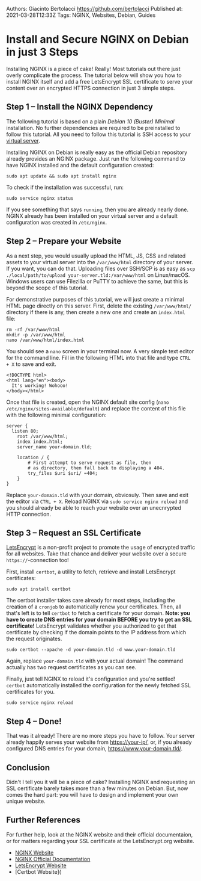 Authors: Giacinto Bertolacci <https://github.com/bertolacci>
Published at: 2021-03-28T12:33Z
Tags: NGINX, Websites, Debian, Guides


# Install and Secure NGINX on Debian in just 3 Steps

Installing NGINX is a piece of cake! Really! Most tutorials out there just overly complicate the process. The tutorial below will show you how to install NGINX itself and add a free LetsEncrypt SSL certificate to serve your content over an encrypted HTTPS connection in just 3 simple steps. 


## Step 1 – Install the NGINX Dependency

The following tutorial is based on a plain *Debian 10 (Buster) Minimal* installation. No further dependencies are required to be preinstalled to follow this tutorial. All you need to follow this tutorial is SSH access to your [virtual server](https://www.alwyzon.com).

Installing NGINX on Debian is really easy as the official Debian repository already provides an NGINX package. Just run the following command to have NGINX installed and the default configuration created:

```
sudo apt update && sudo apt install nginx
```

To check if the installation was successful, run:

```
sudo service nginx status
```

If you see something that says `running`, then you are already nearly done. NGINX already has been installed on your virtual server and a default configuration was created in `/etc/nginx`.

## Step 2 – Prepare your Website

As a next step, you would usually upload the HTML, JS, CSS and related assets to your virtual server into the `/var/www/html` directory of your server. If you want, you can do that. Uploading files over SSH/SCP is as easy as `scp ./local/path/to/upload your-server.tld:/var/www/html` on Linux/macOS. Windows users can use Filezilla or PuTTY to achieve the same, but this is beyond the scope of this tutorial.

For demonstrative purposes of this tutorial, we will just create a minimal HTML page directly on this server. First, delete the existing `/var/www/html/` directory if there is any, then create a new one and create an `index.html` file:

```
rm -rf /var/www/html
mkdir -p /var/www/html
nano /var/www/html/index.html
```

You should see a  `nano` screen in your terminal now. A very simple text editor for the command line. Fill in the following HTML into that file and type `CTRL + X` to save and exit.

```
<!DOCTYPE html>
<html lang="en"><body>
  It's working! Wohooo!
</body></html>
```

Once that file is created, open the NGINX default site config (`nano /etc/nginx/sites-available/default`) and replace the content of this file with the following minimal configuration:

```
server {
  listen 80;
	root /var/www/html;
	index index.html;
	server_name your-domain.tld;

	location / {
		# First attempt to serve request as file, then
		# as directory, then fall back to displaying a 404.
		try_files $uri $uri/ =404;
	}
}
```

Replace `your-domain.tld` with your domain, obviosuly. Then save and exit the editor via `CTRL + X`. Reload NGINX via `sudo service nginx reload` and you should already be able to reach your website over an unecnrypted HTTP connection.

## Step 3 – Request an SSL Certificate

[LetsEncrypt](https://letsencrypt.org/) is a non-profit project to promote the usage of encrypted traffic for all websites. Take that chance and deliver your website over a secure `https://`-connection too!

First, install `certbot`, a utility to fetch, retrieve and install LetsEncrypt certificates:

```
sudo apt install certbot
```

The certbot installer takes care already for most steps, including the creation of a `cronjob` to automatically renew your certificates. Then, all that's left is to tell `certbot` to fetch a certificate for your domain. **Note: you have to create DNS entries for your domain BEFORE you try to get an SSL certificate!** LetsEncrypt validates whether you authorized to get that certificate by checking if the domain points to the IP address from which the request originates.

```
sudo certbot --apache -d your-domain.tld -d www.your-domain.tld
```

Again, replace `your-domain.tld` with your actual domain! The command actually has two request certificates as you can see.

Finally, just tell NGINX to reload it's configuration and you're settled! `certbot` automatically installed the configuration for the newly fetched SSL certificates for you.

```
sudo service nginx reload
```

## Step 4 – Done!

That was it already! There are no more steps you have to follow. Your server already happily serves your website from <https://your-ip/>, or, if you already configured DNS entries for your domain, https://www.your-domain.tld/.

## Conclusion

Didn't I tell you it will be a piece of cake? Installing NGINX and requesting an SSL certificate barely takes more than a few minutes on Debian. But, now comes the hard part: you will have to design and implement your own unique website. 


## Further References

For further help, look at the NGINX website and their official documentaion, or for matters regarding your SSL certificate at the LetsEncrypt.org website.

- [NGINX Website](https://www.nginx.com)
- [NGINX Official Documentation](https://nginx.org/en/docs/)
- [LetsEncrypt Website](https://letsencrypt.org/de/)
- [Certbot Website](
